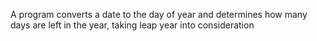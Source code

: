 A  program converts a date to the day of year and determines how many days are left in the year, taking leap year into consideration

